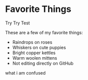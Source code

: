 # Favorite Things
Try Try Test

These are a few of my favorite things:

- Raindrops on roses
- Whiskers on cute puppies
- Bright copper kettles
- Warm woolen mittens
- Not editing directly on GitHub

what i am confused
